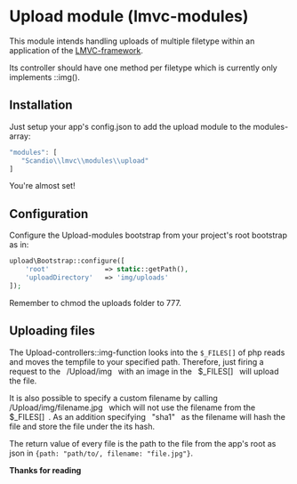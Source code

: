# Upload module (lmvc-modules)

This module intends handling uploads of multiple filetype within an application of the [LMVC-framework](https://github.com/scandio/lmvc).

Its controller should have one method per filetype which is currently only implements ::img().

## Installation

Just setup your app's config.json to add the upload module to the modules-array:

```js
"modules": [
   "Scandio\\lmvc\\modules\\upload"
]
```

You're almost set!

## Configuration

Configure the Upload-modules bootstrap from your project's root bootstrap as in:

```php
upload\Bootstrap::configure([
    'root'              => static::getPath(),
    'uploadDirectory'   => 'img/uploads'
]);
```

Remember to chmod the uploads folder to 777.

## Uploading files

The Upload-controllers::img-function looks into the `$_FILES[]` of php reads and moves the tempfile to your specified path.
Therefore, just firing a request to the `
`/Upload/img`
` with an image in the `
`$_FILES[]`
` will upload the file.

It is also possible to specify a custom filename by calling `
`/Upload/img/filename.jpg`
` which will not use the filename from the `
`$_FILES[]`
`.
As an addition specifying `
`"sha1"`
` as the filename will hash the file and store the file under the its hash.

The return value of every file is the path to the file from the app's root as json in `{path: "path/to/, filename: "file.jpg"}`.

**Thanks for reading**